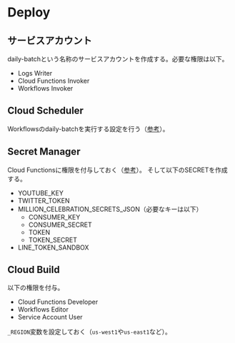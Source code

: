# Deploy
## サービスアカウント
daily-batchという名称のサービスアカウントを作成する。必要な権限は以下。

* Logs Writer
* Cloud Functions Invoker
* Workflows Invoker

## Cloud Scheduler
Workflowsのdaily-batchを実行する設定を行う（[参考](https://cloud.google.com/workflows/docs/schedule-workflow)）。

## Secret Manager
Cloud Functionsに権限を付与しておく（[参考](https://cloud.google.com/functions/docs/configuring/secrets)）。
そして以下のSECRETを作成する。

* YOUTUBE\_KEY
* TWITTER\_TOKEN
* MILLION\_CELEBRATION\_SECRETS\_JSON（必要なキーは以下）
  * CONSUMER\_KEY
  * CONSUMER\_SECRET
  * TOKEN
  * TOKEN\_SECRET
* LINE\_TOKEN\_SANDBOX

## Cloud Build
以下の権限を付与。

* Cloud Functions Developer
* Workflows Editor
* Service Account User

`_REGION`変数を設定しておく（`us-west1`や`us-east1`など）。
